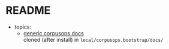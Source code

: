 # README
- topics:
    - [generic corpusops docs](https://github.com/corpusops/corpusops.bootstrap/tree/master/doc/) <br/>
      cloned (after install) in ``local/corpusops.bootstrap/docs/``

